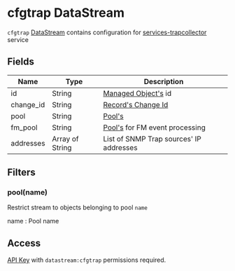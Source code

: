 # cfgtrap DataStream

`cfgtrap` [DataStream](index.md) contains configuration
for [services-trapcollector](../services-reference/trapcollector.md) service

## Fields

| Name      | Type            | Description                                                 |
| --------- | --------------- | ----------------------------------------------------------- |
| id        | String          | [Managed Object's](../concepts/managed-object/index.md) id  |
| change_id | String          | [Record's Change Id](index.md#change-id)                    |
| pool      | String          | [Pool's](../concepts/pool/index.md)                         |
| fm_pool   | String          | [Pool's](../concepts/pool/index.md) for FM event processing |
| addresses | Array of String | List of SNMP Trap sources' IP addresses                     |

## Filters

### pool(name)

Restrict stream to objects belonging to pool `name`

name
: Pool name

## Access
[](../concepts/managed-object-profile/index.md)
[API Key](../concepts/apikey/index.md) with `datastream:cfgtrap` permissions
required.
